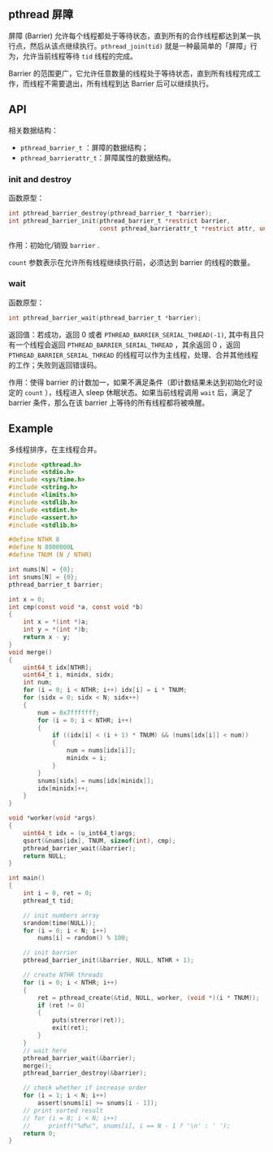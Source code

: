 ## pthread 屏障

屏障 (Barrier) 允许每个线程都处于等待状态，直到所有的合作线程都达到某一执行点，然后从该点继续执行。`pthread_join(tid)` 就是一种最简单的「屏障」行为，允许当前线程等待 `tid` 线程的完成。

Barrier 的范围更广，它允许任意数量的线程处于等待状态，直到所有线程完成工作，而线程不需要退出，所有线程到达 Barrier 后可以继续执行。

## API

相关数据结构：

+ `pthread_barrier_t` ：屏障的数据结构；
+ `pthread_barrierattr_t`：屏障属性的数据结构。

### init and destroy

函数原型：

```c
int pthread_barrier_destroy(pthread_barrier_t *barrier);
int pthread_barrier_init(pthread_barrier_t *restrict barrier,
                         const pthread_barrierattr_t *restrict attr, unsigned count);
```

作用：初始化/销毁 `barrier` .

`count` 参数表示在允许所有线程继续执行前，必须达到 barrier 的线程的数量。

### wait

函数原型：

```c
int pthread_barrier_wait(pthread_barrier_t *barrier);
```

返回值：若成功，返回 0 或者 `PTHREAD_BARRIER_SERIAL_THREAD(-1)`, 其中有且只有一个线程会返回 `PTHREAD_BARRIER_SERIAL_THREAD` ，其余返回 0 ，返回 `PTHREAD_BARRIER_SERIAL_THREAD` 的线程可以作为主线程，处理、合并其他线程的工作；失败则返回错误码。

作用：使得 barrier 的计数加一，如果不满足条件（即计数结果未达到初始化时设定的 `count` ），线程进入 sleep 休眠状态。如果当前线程调用 `wait` 后，满足了 barrier 条件，那么在该 barrier 上等待的所有线程都将被唤醒。



## Example

多线程排序，在主线程合并。

```c
#include <pthread.h>
#include <stdio.h>
#include <sys/time.h>
#include <string.h>
#include <limits.h>
#include <stdlib.h>
#include <stdint.h>
#include <assert.h>
#include <stdlib.h>

#define NTHR 8
#define N 8000000L
#define TNUM (N / NTHR)

int nums[N] = {0};
int snums[N] = {0};
pthread_barrier_t barrier;

int x = 0;
int cmp(const void *a, const void *b)
{
    int x = *(int *)a;
    int y = *(int *)b;
    return x - y;
}
void merge()
{
    uint64_t idx[NTHR];
    uint64_t i, minidx, sidx;
    int num;
    for (i = 0; i < NTHR; i++) idx[i] = i * TNUM;
    for (sidx = 0; sidx < N; sidx++)
    {
        num = 0x7fffffff;
        for (i = 0; i < NTHR; i++)
        {
            if ((idx[i] < (i + 1) * TNUM) && (nums[idx[i]] < num))
            {
                num = nums[idx[i]];
                minidx = i;
            }
        }
        snums[sidx] = nums[idx[minidx]];
        idx[minidx]++;
    }
}

void *worker(void *args)
{
    uint64_t idx = (u_int64_t)args;
    qsort(&nums[idx], TNUM, sizeof(int), cmp);
    pthread_barrier_wait(&barrier);
    return NULL;
}

int main()
{
    int i = 0, ret = 0;
    pthread_t tid;

    // init numbers array
    srandom(time(NULL));
    for (i = 0; i < N; i++)
        nums[i] = random() % 100;

    // init barrier
    pthread_barrier_init(&barrier, NULL, NTHR + 1);

    // create NTHR threads
    for (i = 0; i < NTHR; i++)
    {
        ret = pthread_create(&tid, NULL, worker, (void *)(i * TNUM));
        if (ret != 0)
        {
            puts(strerror(ret));
            exit(ret);
        }
    }
    // wait here
    pthread_barrier_wait(&barrier);
    merge();
    pthread_barrier_destroy(&barrier);

    // check whether if increase order
    for (i = 1; i < N; i++)
        assert(snums[i] >= snums[i - 1]);
    // print sorted result
    // for (i = 0; i < N; i++)
    //     printf("%d%c", snums[i], i == N - 1 ? '\n' : ' ');
    return 0;
}
```

